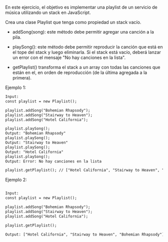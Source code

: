 En este ejercicio, el objetivo es implementar una playlist de un servicio de música utilizando un stack en JavaScript.

Crea una clase Playlist que tenga como propiedad un stack vacío.

- addSong(song): este método debe permitir agregar una canción a la pila.

- playSong(): este método debe permitir reproducir la canción que está en el tope del stack y luego eliminarla. Si el stack está vacío, deberá lanzar un error con el mensaje "No hay canciones en la lista".

- getPlaylist() transforma el stack a un array con todas las canciones que están en el, en orden de reproducción (de la última agregada a la primera).

Ejemplo 1:

```txt
Input:
const playlist = new Playlist();

playlist.addSong("Bohemian Rhapsody");
playlist.addSong("Stairway to Heaven");
playlist.addSong("Hotel California");

playlist.playSong();
Output: "Bohemian Rhapsody"
playlist.playSong();
Output: "Stairway to Heaven"
playlist.playSong();
Output: "Hotel California"
playlist.playSong();
Output: Error: No hay canciones en la lista

playlist.getPlaylist(); // ["Hotel California", "Stairway to Heaven", "Bohemian Rhapsody"]
```

Ejemplo 2:

```txt

Input:
const playlist = new Playlist();

playlist.addSong("Bohemian Rhapsody");
playlist.addSong("Stairway to Heaven");
playlist.addSong("Hotel California");

playlist.getPlaylist();

Output: ["Hotel California", "Stairway to Heaven", "Bohemian Rhapsody"]

```
